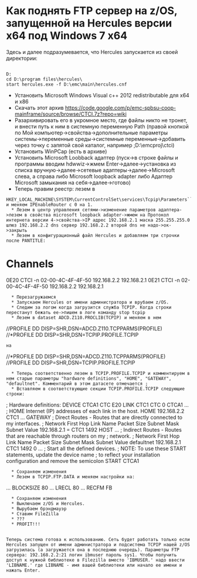 # Как поднять FTP сервер на z/OS, запущенной на Hercules версии x64 под Windows 7 x64 #
Здесь и далее подразумевается, что Hercules запускается из своей директории:
```

D:
cd D:\program files\hercules\
start hercules.exe -f D:\emc\main\hercules.cnf
```
  * Установить Microsoft Windows Visual c++ 2012 redistributable для x64 и x86
  * Скачать этот архив https://code.google.com/p/emc-spbsu-coop-mainframe/source/browse/CTCI.7z?repo=wiki
  * Разархивировать его в укромное место, где файлы никто не тронет, и внести путь к ним в системную переменную Path (правой кнопкой по Мой компьютер->свойства->дополнительные параметры системы->переменные среды->системные переменные->добавить через точку с запятой свой каталог, например ;D:\emcproj\ctci)
  * Установить WinPCap (есть в архиве)
  * Установить Microsoft Loobback адаптер (пуск->в строке файлы и программы вводим hdwwiz->жмем Enter->далее->установка из списка вручную->далее->сетевые адаптеры->далее->Microsoft слева, а справа либо Microsoft loopback adapter либо Адаптер Microsoft замыкания на себя->далее->готово)
  * Теперь правим реестр: лезем в
```
HKEY_LOCAL_MACHINE\SYSTEM\CurrentControlSet\services\Tcpip\Parameters``` и меняем IPEnableRouter с 0 на 1.
  * Лезем в центр управления сетями->изменение параметров адаптера->лезем в свойства microsoft loopback adapter->жмем на Протокол интернета версии 4->свойства->IP адрес 192.168.2.1 маска 255.255.255.0 шлюз 192.168.2.2 dns сервер 192.168.2.2 второй dns не надо->ок->закрыть
  * Лезем в конфигурационный файл Hercules и добавляем три строчки после PANTITLE:
```

# Channels
0E20 CTCI -n 02-00-4C-4F-4F-50 192.168.2.2 192.168.2.1
0E21 CTCI -n 02-00-4C-4F-4F-50 192.168.2.2 192.168.2.1
```
  * Перезагружаемся
  * Запускаем Hercules от имени администратора и врубаем z/OS.
  * Следим за логом когда загрузится служба TCPIP. Когда строки перестанут бежать ее->пишем в логе команду stop tcpip
  * Лезем в dataset ADCD.Z110.PROCLIB(TCPIP) и меняем в нем
```

//PROFILE  DD DISP=SHR,DSN=ADCD.Z110.TCPPARMS(PROFILE)
//*PROFILE  DD DISP=SHR,DSN=TCPIP.PROFILE.TCPIP
```
на
```

//*PROFILE  DD DISP=SHR,DSN=ADCD.Z110.TCPPARMS(PROFILE)
//PROFILE  DD DISP=SHR,DSN=TCPIP.PROFILE.TCPIP
```
  * Теперь соответственно лезем в TCPIP.PROFILE.TCPIP и комментируем в нем старые параметры "hardware definitions", "HOME", "GATEWAY", "defaultnet". Комментарий в этом датасете отмечается ;
  * Вставляем в соответствующие секции TCPIP.PROFILE.TCPIP следующие строки:
```

; Hardware definitions:
DEVICE CTCA1  CTC           E20
LINK CTC1  CTC      0 CTCA1
...
; HOME Internet (IP) addresses of each link in the host.
HOME
192.168.2.2     CTC1
...
GATEWAY
; Direct Routes - Routes that are directly connected to my interfaces.
; Network  First Hop  Link Name Packet Size  Subnet Mask  Subnet Value
192.168.2.1   =         CTC1    1492     HOST
...
; Indirect Routes - Routes that are reachable through routers on my
;                   network.
; Network  First Hop  Link Name Packet Size  Subnet Mask  Subnet Value
defaultnet  192.168.2.1   CTC1   1492 0
...
; Start all the defined devices.
; NOTE: To use these START statements, update the device name
; to reflect your installation configuration and remove the semicolon
START CTCA1
```
  * Сохраняем изменения
  * Лезем в TCPIP.FTP.DATA и меняем настройки на:
```

...
BLOCKSIZE     80
...
LRECL         80
...
RECFM         FB
```
  * Сохраняем изменения
  * Выключаем z/OS и Hercules.
  * Вырубаем брэндмауэр
  * Ставим FileZilla
  * ???
  * PROFIT!!!


Теперь система готова к использованию. Сеть будет работать только если Hercules запущен от имени администратора и подсистема TCPIP нашей z/OS загрузилась (а загружается она в последнюю очередь). Параметры FTP сервера: 192.168.2.2:21 логин ibmuser пароль sys1. Чтобы получить доступ к нужной библиотеке в Filezilla вместо 'IBMUSER.' надо ввести 'LIBNAME.' где LIBNAME - имя вашей библиотеки или начало ее имени и нажать Enter.